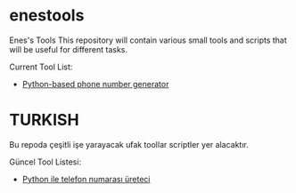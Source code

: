 # enestools

Enes's Tools
This repository will contain various small tools and scripts that will be useful for different tasks.

Current Tool List:
- [Python-based phone number generator](/random-phone-number-generator.py)









# TURKISH
Bu repoda çeşitli işe yarayacak ufak toollar scriptler yer alacaktır. 

Güncel Tool Listesi:
- [Python ile telefon numarası üreteci](/random-phone-number-generator.py)
